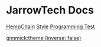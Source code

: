 # JarrowTech Docs

[HempChain](hempchaindocs.md)
[Style](style.md)
[Programming Test](pogramming.md)

<!-- set a default theme -->
[gimmick:theme (inverse: false)](cosmo)
